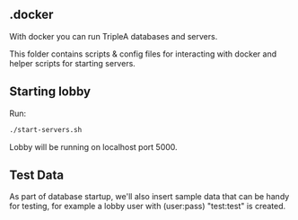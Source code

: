 ## .docker

With docker you can run TripleA databases and servers.

This folder contains scripts & config files for interacting with docker and
helper scripts for starting servers.

## Starting lobby

Run:

```bash
./start-servers.sh
```
Lobby will be running on localhost port 5000.

## Test Data

As part of database startup, we'll also insert sample data that can
be handy for testing, for example a lobby user with (user:pass) "test:test"
is created.
